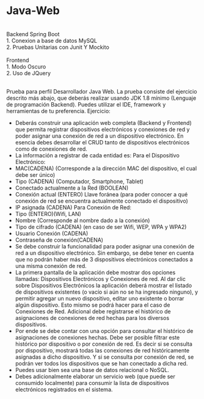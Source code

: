 # Java-Web

<br>
Backend Spring Boot
<br>
1. Conexion a base de datos MySQL
<br>
2. Pruebas Unitarias con Junit Y Mockito
<br>
<br>
Frontend
<br>
1. Modo Oscuro
<br>
2. Uso de JQuery
<br>
<br>

Prueba para perfil Desarrollador Java Web.
La prueba consiste del ejercicio descrito más abajo, que deberás realizar usando JDK 1.8 mínimo (Lenguaje de
programación Backend). Puedes utilizar el IDE, framework y herramientas de tu preferencia.
Ejercicio:
- Deberás construir una aplicación web completa (Backend y Frontend) que permita registrar dispositivos
electrónicos y conexiones de red y poder asignar una conexión de red a un dispositivo electrónico. En
esencia debes desarrollar el CRUD tanto de dispositivos electrónicos como de conexiones de red.
- La información a registrar de cada entidad es:
Para el Dispositivo Electrónico:
- MAC(CADENA) (Corresponde a la dirección MAC del dispositivo, el cual debe ser único)
- Tipo (CADENA) (Computador, Smartphone, Tablet)
- Conectado actualmente a la Red (BOOLEAN)
- Conexión actual (ENTERO) Llave foránea (para poder conocer a qué conexión de red se
encuentra actualmente conectado el dispositivo)
- IP asignada (CADENA)
Para Conexión de Red:
- Tipo (ENTERO)(Wifi, LAN)
- Nombre (Corresponde al nombre dado a la conexión)
- Tipo de cifrado (CADENA) (en caso de ser Wifi, WEP, WPA y WPA2)
- Usuario Conexión (CADENA)
- Contraseña de conexión(CADENA)
- Se debe construir la funcionalidad para poder asignar una conexión de red a un dispositivo electrónico. Sin
embargo, se debe tener en cuenta que no podrán haber más de 3 dispositivos electrónicos conectados a
una misma conexión de red.
- La primera pantalla de la aplicación debe mostrar dos opciones llamadas: Dispositivos Electrónicos y
Conexiones de red. Al dar clic sobre Dispositivos Electrónicos la aplicación deberá mostrar el listado de
dispositivos existentes (o vacío si aún no se ha ingresado ninguno), y permitir agregar un nuevo dispositivo,
editar uno existente o borrar algún dispositivo. Esto mismo se podrá hacer para el caso de Conexiones de
Red. Adicional debe registrarse el histórico de asignaciones de conexiones de red hechas para los diversos
dispositivos.
- Por ende se debe contar con una opción para consultar el histórico de asignaciones de conexiones hechas.
Debe ser posible filtrar este histórico por dispositivo o por conexión de red. Es decir si se consulta por
dispositivo, mostrará todas las conexiones de red históricamente asignadas a dicho dispositivo. Y si se
consulta por conexión de red, se podrán ver todos los dispositivos que se han conectado a dicha red.
- Puedes usar bien sea una base de datos relacional o NoSQL.
- Debes adicionalmente elaborar un servicio web (que puede ser consumido localmente) para consumir la
lista de dispositivos electrónicos registrados en el sistema.
